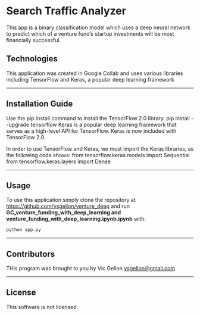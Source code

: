 # Search Traffic Analyzer
This app is a binary classification model which uses a deep neural network to predict which of a venture fund’s startup investments will be most financially successful.

## Technologies

This application was created in Google Collab and uses various libraries including TensorFlow and Keras, a popular deep learning framework

---

## Installation Guide
Use the pip install command to install the TensorFlow 2.0 library.
pip install --upgrade tensorflow
Keras is a popular deep learning framework that serves as a high-level API for TensorFlow. Keras is now included with TensorFlow 2.0. 

In order to use TensorFlow and Keras, we must import the Keras libraries, as the following code shows: 
from tensorflow.keras.models import Sequential
from tensorflow.keras.layers import Dense


---

## Usage


To use this application simply clone the repository at https://github.com/vsgellon/venture_deep and run **GC_venture_funding_with_deep_learning and venture_funding_with_deep_learning.ipynb.ipynb** with:

```python
python app.py
```

---

## Contributors

THis program was brought to you by Vic Gellon vsgellon@gmail.com

---

## License

This software is not licensed. 


